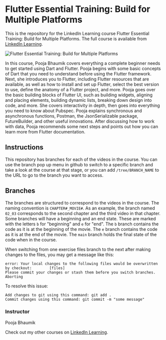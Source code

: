 # Flutter Essential Training: Build for Multiple Platforms
This is the repository for the LinkedIn Learning course Flutter Essential Training: Build for Multiple Platforms. The full course is available from [LinkedIn Learning][lil-course-url].

![Flutter Essential Training: Build for Multiple Platforms][lil-thumbnail-url] 

In this course, Pooja Bhaumik covers everything a complete beginner needs to get started using Dart and Flutter. Pooja begins with some basic concepts of Dart that you need to understand before using the Flutter framework. Next, she introduces you to Flutter, including Flutter resources that are available, as well as how to install and set up Flutter, select the best version to use, define the anatomy of a Flutter project, and more. Pooja goes over the basic building blocks of Flutter UI, such as building widgets, aligning and placing elements, building dynamic lists, breaking down design into code, and more. She covers interactivity in depth, then goes into everything you need to know about Pubspec. Pooja explains synchronous and asynchronous functions, Postman, the JsonSerializable package, FutureBuilder, and other useful innovations. After discussing how to work with data, Pooja recommends some next steps and points out how you can learn more from Flutter documentation.

## Instructions
This repository has branches for each of the videos in the course. You can use the branch pop up menu in github to switch to a specific branch and take a look at the course at that stage, or you can add `/tree/BRANCH_NAME` to the URL to go to the branch you want to access.

## Branches
The branches are structured to correspond to the videos in the course. The naming convention is `CHAPTER#_MOVIE#`. As an example, the branch named `02_03` corresponds to the second chapter and the third video in that chapter. 
Some branches will have a beginning and an end state. These are marked with the letters `b` for "beginning" and `e` for "end". The `b` branch contains the code as it is at the beginning of the movie. The `e` branch contains the code as it is at the end of the movie. The `main` branch holds the final state of the code when in the course.

When switching from one exercise files branch to the next after making changes to the files, you may get a message like this:

    error: Your local changes to the following files would be overwritten by checkout:        [files]
    Please commit your changes or stash them before you switch branches.
    Aborting

To resolve this issue:
	
    Add changes to git using this command: git add .
	Commit changes using this command: git commit -m "some message"



### Instructor

Pooja Bhaumik 
                            


                            

Check out my other courses on [LinkedIn Learning](https://www.linkedin.com/learning/instructors/pooja-bhaumik).

[lil-course-url]: https://www.linkedin.com/learning/flutter-essential-training-build-for-multiple-platforms
[lil-thumbnail-url]: https://cdn.lynda.com/course/3009709/3009709-1657654682359-16x9.jpg
